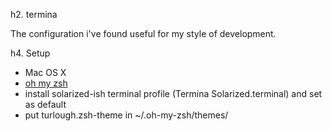 h2. termina

The configuration i've found useful for my style of development.

h4. Setup
- Mac OS X
- [oh my zsh](https://github.com/robbyrussell/oh-my-zsh)
- install solarized-ish terminal profile (Termina Solarized.terminal) and set as default
- put turlough.zsh-theme in ~/.oh-my-zsh/themes/ 
